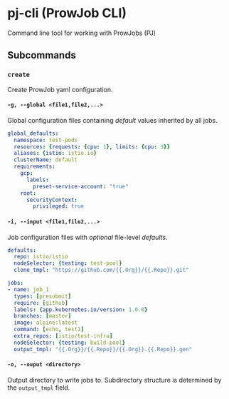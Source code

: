 # pj-cli (ProwJob CLI)

Command line tool for working with ProwJobs (PJ)

## Subcommands

### `create`

Create ProwJob yaml configuration.

#### `-g, --global <file1,file2,...>`

Global configuration files containing *default* values inherited by all jobs.

```yaml
global_defaults:
  namespace: test-pods
  resources: {requests: {cpu: 1}, limits: {cpu: 3}}
  aliases: {istio: istio.io}
  clusterName: default
  requirements:
    gcp:
      labels:
        preset-service-account: "true"
    root:
      securityContext:
        privileged: true
```

#### `-i, --input <file1,file2,...>`

Job configuration files with *optional* file-level *defaults*.

```yaml
defaults:
  repo: istio/istio
  nodeSelector: {testing: test-pool}
  clone_tmpl: "https://github.com/{{.Org}}/{{.Repo}}.git"

jobs:
- name: job_1
  types: [presubmit]
  require: [github]
  labels: {app.kubernetes.io/version: 1.0.0}
  branches: [master]
  image: alpine:latest
  command: [echo, test1]
  extra_repos: [istio/test-infra]
  nodeSelector: {testing: build-pool}
  output_tmpl: "{{.Org}}/{{.Repo}}/{{.Org}}.{{.Repo}}.gen"
```

#### `-o, --ouput <directory>`

Output directory to write jobs to. Subdirectory structure is determined by the `output_tmpl` field. 
